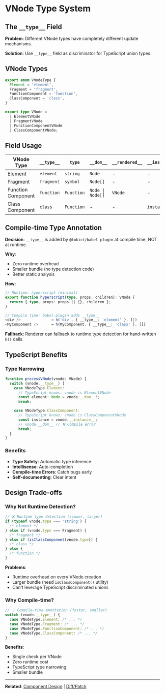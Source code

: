 # VNode Type System

## The `__type__` Field

**Problem**: Different VNode types have completely different update mechanisms.

**Solution**: Use `__type__` field as discriminator for TypeScript union types.

## VNode Types

```typescript
export enum VNodeType {
  Element = 'element',
  Fragment = 'fragment',
  FunctionComponent = 'function',
  ClassComponent = 'class',
}

export type VNode =
  | ElementVNode
  | FragmentVNode
  | FunctionComponentVNode
  | ClassComponentVNode;
```

## Field Usage

| VNode Type         | `__type__` | `type`     | `__dom__`        | `__rendered__` | `__instance__` |
| ------------------ | ---------- | ---------- | ---------------- | -------------- | -------------- |
| Element            | `element`  | `string`   | `Node`           | -              | -              |
| Fragment           | `fragment` | `symbol`   | `Node[]`         | -              | -              |
| Function Component | `function` | `Function` | `Node \| Node[]` | `VNode`        | -              |
| Class Component    | `class`    | `Function` | -                | -              | `instance`     |

## Compile-time Type Annotation

**Decision**: `__type__` is added by `@fukict/babel-plugin` at compile time, NOT at runtime.

**Why**:

- Zero runtime overhead
- Smaller bundle (no type detection code)
- Better static analysis

**How**:

```typescript
// Runtime: hyperscript (minimal)
export function hyperscript(type, props, children): VNode {
  return { type, props: props || {}, children };
}

// Compile time: babel-plugin adds __type__
<div />              → h('div', { __type__: 'element' }, [])
<MyComponent />      → h(MyComponent, { __type__: 'class' }, [])
```

**Fallback**: Renderer can fallback to runtime type detection for hand-written `h()` calls.

## TypeScript Benefits

### Type Narrowing

```typescript
function processVNode(vnode: VNode) {
  switch (vnode.__type__) {
    case VNodeType.Element:
      // TypeScript knows: vnode is ElementVNode
      const element: Node = vnode.__dom__!;
      break;

    case VNodeType.ClassComponent:
      // TypeScript knows: vnode is ClassComponentVNode
      const instance = vnode.__instance__;
      // vnode.__dom__ // ❌ Compile error
      break;
  }
}
```

### Benefits

- **Type Safety**: Automatic type inference
- **Intellisense**: Auto-completion
- **Compile-time Errors**: Catch bugs early
- **Self-documenting**: Clear intent

## Design Trade-offs

### Why Not Runtime Detection?

```typescript
// ❌ Runtime type detection (slower, larger)
if (typeof vnode.type === 'string') {
  /* element */
} else if (vnode.type === Fragment) {
  /* fragment */
} else if (isClassComponent(vnode.type)) {
  /* class */
} else {
  /* function */
}
```

**Problems**:

- Runtime overhead on every VNode creation
- Larger bundle (need `isClassComponent()` utility)
- Can't leverage TypeScript discriminated unions

### Why Compile-time?

```typescript
// ✅ Compile-time annotation (faster, smaller)
switch (vnode.__type__) {
  case VNodeType.Element: /* ... */
  case VNodeType.Fragment: /* ... */
  case VNodeType.FunctionComponent: /* ... */
  case VNodeType.ClassComponent: /* ... */
}
```

**Benefits**:

- Single check per VNode
- Zero runtime cost
- TypeScript type narrowing
- Smaller bundle

---

**Related**: [Component Design](./component-design.md) | [Diff/Patch](./diff-patch.md)
